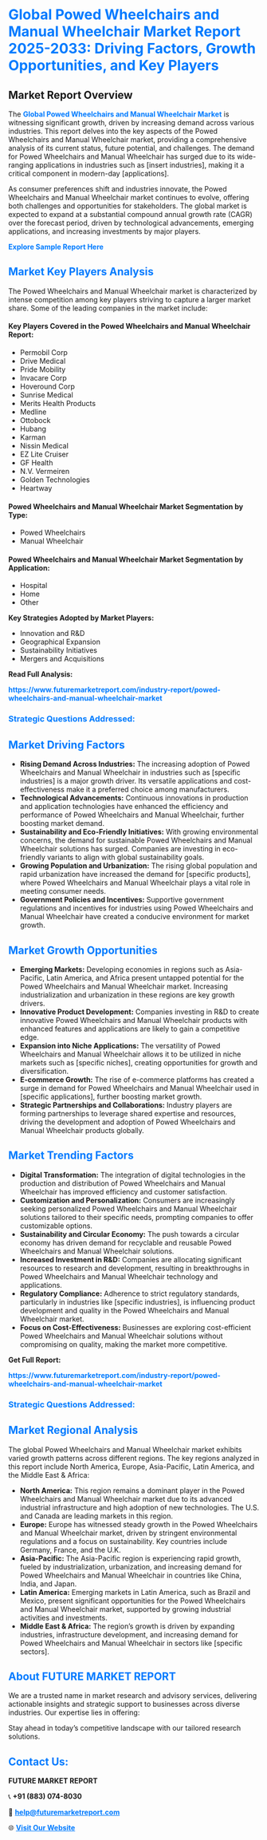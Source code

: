 <h1 style="color: #007BFF;">Global Powed Wheelchairs and Manual Wheelchair Market Report 2025-2033: Driving Factors, Growth Opportunities, and Key Players</h1>

<section id="overview">
<h2>Market Report Overview</h2>
<p>The <a href="https://www.futuremarketreport.com/industry-report/powed-wheelchairs-and-manual-wheelchair-market" style="color: #007BFF; text-decoration: none;"><strong>Global Powed Wheelchairs and Manual Wheelchair Market</strong></a> is witnessing significant growth, driven by increasing demand across various industries. This report delves into the key aspects of the Powed Wheelchairs and Manual Wheelchair market, providing a comprehensive analysis of its current status, future potential, and challenges. The demand for Powed Wheelchairs and Manual Wheelchair has surged due to its wide-ranging applications in industries such as [insert industries], making it a critical component in modern-day [applications].</p>
<p>As consumer preferences shift and industries innovate, the Powed Wheelchairs and Manual Wheelchair market continues to evolve, offering both challenges and opportunities for stakeholders. The global market is expected to expand at a substantial compound annual growth rate (CAGR) over the forecast period, driven by technological advancements, emerging applications, and increasing investments by major players.</p>
</section>

<section id="overview">
<p><a href="https://www.futuremarketreport.com/request-sample/reportId=79594" style="color: #007BFF; text-decoration: none;"><strong>Explore Sample Report Here</strong></a></p>
</section>

<section id="key-players">
<h2 style="color: #007BFF;">Market Key Players Analysis</h2>
<p>The Powed Wheelchairs and Manual Wheelchair market is characterized by intense competition among key players striving to capture a larger market share. Some of the leading companies in the market include:</p>
<h4>Key Players Covered in the Powed Wheelchairs and Manual Wheelchair Report:</h4>
<ul><li>Permobil Corp</li><li>Drive Medical</li><li>Pride Mobility</li><li>Invacare Corp</li><li>Hoveround Corp</li><li>Sunrise Medical</li><li>Merits Health Products</li><li>Medline</li><li>Ottobock</li><li>Hubang</li><li>Karman</li><li>Nissin Medical</li><li>EZ Lite Cruiser</li><li>GF Health</li><li>N.V. Vermeiren</li><li>Golden Technologies</li><li>Heartway</li></ul>
<h4>Powed Wheelchairs and Manual Wheelchair Market Segmentation by Type:</h4>
<ul><li>Powed Wheelchairs</li><li>Manual Wheelchair</li></ul>

<h4>Powed Wheelchairs and Manual Wheelchair Market Segmentation by Application:</h4>
<ul><li>Hospital</li><li>Home</li><li>Other</li></ul>
<p><strong>Key Strategies Adopted by Market Players:</strong></p>
<ul>
<li>Innovation and R&D</li>
<li>Geographical Expansion</li>
<li>Sustainability Initiatives</li>
<li>Mergers and Acquisitions</li>
</ul>
</section>

<section>
<p><strong>Read Full Analysis: </strong></p><a href="https://www.futuremarketreport.com/industry-report/powed-wheelchairs-and-manual-wheelchair-market" style="color: #007BFF; text-decoration: none;"><strong>https://www.futuremarketreport.com/industry-report/powed-wheelchairs-and-manual-wheelchair-market</strong></a>
<h3 style="color: #007BFF;">Strategic Questions Addressed:</h3>
</section>

<section id="driving-factors">
<h2 style="color: #007BFF;">Market Driving Factors</h2>
<ul>
<li><strong>Rising Demand Across Industries:</strong> The increasing adoption of Powed Wheelchairs and Manual Wheelchair in industries such as [specific industries] is a major growth driver. Its versatile applications and cost-effectiveness make it a preferred choice among manufacturers.</li>
<li><strong>Technological Advancements:</strong> Continuous innovations in production and application technologies have enhanced the efficiency and performance of Powed Wheelchairs and Manual Wheelchair, further boosting market demand.</li>
<li><strong>Sustainability and Eco-Friendly Initiatives:</strong> With growing environmental concerns, the demand for sustainable Powed Wheelchairs and Manual Wheelchair solutions has surged. Companies are investing in eco-friendly variants to align with global sustainability goals.</li>
<li><strong>Growing Population and Urbanization:</strong> The rising global population and rapid urbanization have increased the demand for [specific products], where Powed Wheelchairs and Manual Wheelchair plays a vital role in meeting consumer needs.</li>
<li><strong>Government Policies and Incentives:</strong> Supportive government regulations and incentives for industries using Powed Wheelchairs and Manual Wheelchair have created a conducive environment for market growth.</li>
</ul>
</section>

<section id="growth-opportunities">
<h2 style="color: #007BFF;">Market Growth Opportunities</h2>
<ul>
<li><strong>Emerging Markets:</strong> Developing economies in regions such as Asia-Pacific, Latin America, and Africa present untapped potential for the Powed Wheelchairs and Manual Wheelchair market. Increasing industrialization and urbanization in these regions are key growth drivers.</li>
<li><strong>Innovative Product Development:</strong> Companies investing in R&D to create innovative Powed Wheelchairs and Manual Wheelchair products with enhanced features and applications are likely to gain a competitive edge.</li>
<li><strong>Expansion into Niche Applications:</strong> The versatility of Powed Wheelchairs and Manual Wheelchair allows it to be utilized in niche markets such as [specific niches], creating opportunities for growth and diversification.</li>
<li><strong>E-commerce Growth:</strong> The rise of e-commerce platforms has created a surge in demand for Powed Wheelchairs and Manual Wheelchair used in [specific applications], further boosting market growth.</li>
<li><strong>Strategic Partnerships and Collaborations:</strong> Industry players are forming partnerships to leverage shared expertise and resources, driving the development and adoption of Powed Wheelchairs and Manual Wheelchair products globally.</li>
</ul>
</section>

<section id="trending-factors">
<h2 style="color: #007BFF;">Market Trending Factors</h2>
<ul>
<li><strong>Digital Transformation:</strong> The integration of digital technologies in the production and distribution of Powed Wheelchairs and Manual Wheelchair has improved efficiency and customer satisfaction.</li>
<li><strong>Customization and Personalization:</strong> Consumers are increasingly seeking personalized Powed Wheelchairs and Manual Wheelchair solutions tailored to their specific needs, prompting companies to offer customizable options.</li>
<li><strong>Sustainability and Circular Economy:</strong> The push towards a circular economy has driven demand for recyclable and reusable Powed Wheelchairs and Manual Wheelchair solutions.</li>
<li><strong>Increased Investment in R&D:</strong> Companies are allocating significant resources to research and development, resulting in breakthroughs in Powed Wheelchairs and Manual Wheelchair technology and applications.</li>
<li><strong>Regulatory Compliance:</strong> Adherence to strict regulatory standards, particularly in industries like [specific industries], is influencing product development and quality in the Powed Wheelchairs and Manual Wheelchair market.</li>
<li><strong>Focus on Cost-Effectiveness:</strong> Businesses are exploring cost-efficient Powed Wheelchairs and Manual Wheelchair solutions without compromising on quality, making the market more competitive.</li>
</ul>
</section>

<section>
<p><strong>Get Full Report: </strong></p><a href="https://www.futuremarketreport.com/industry-report/powed-wheelchairs-and-manual-wheelchair-market" style="color: #007BFF; text-decoration: none;"><strong>https://www.futuremarketreport.com/industry-report/powed-wheelchairs-and-manual-wheelchair-market</strong></a>
<h3 style="color: #007BFF;">Strategic Questions Addressed:</h3>
</section>


<section id="regional-analysis">
<h2 style="color: #007BFF;">Market Regional Analysis</h2>
<p>The global Powed Wheelchairs and Manual Wheelchair market exhibits varied growth patterns across different regions. The key regions analyzed in this report include North America, Europe, Asia-Pacific, Latin America, and the Middle East & Africa:</p>
<ul>
<li><strong>North America:</strong> This region remains a dominant player in the Powed Wheelchairs and Manual Wheelchair market due to its advanced industrial infrastructure and high adoption of new technologies. The U.S. and Canada are leading markets in this region.</li>
<li><strong>Europe:</strong> Europe has witnessed steady growth in the Powed Wheelchairs and Manual Wheelchair market, driven by stringent environmental regulations and a focus on sustainability. Key countries include Germany, France, and the U.K.</li>
<li><strong>Asia-Pacific:</strong> The Asia-Pacific region is experiencing rapid growth, fueled by industrialization, urbanization, and increasing demand for Powed Wheelchairs and Manual Wheelchair in countries like China, India, and Japan.</li>
<li><strong>Latin America:</strong> Emerging markets in Latin America, such as Brazil and Mexico, present significant opportunities for the Powed Wheelchairs and Manual Wheelchair market, supported by growing industrial activities and investments.</li>
<li><strong>Middle East & Africa:</strong> The region’s growth is driven by expanding industries, infrastructure development, and increasing demand for Powed Wheelchairs and Manual Wheelchair in sectors like [specific sectors].</li>
</ul>
</section>

<footer>
<h2 style="color: #007BFF;">About FUTURE MARKET REPORT</h2>
<p>We are a trusted name in market research and advisory services, delivering actionable insights and strategic support to businesses across diverse industries. Our expertise lies in offering:</p>

<p>Stay ahead in today’s competitive landscape with our tailored research solutions.</p>

<h2 style="color: #007BFF;">Contact Us:</h2>
<p><strong>FUTURE MARKET REPORT</strong></p>
<p>📞 <strong>+91 (883) 074-8030</strong></p>
<p>📧 <strong><a href="mailto:help@futuremarketreport.com" style="color: #007BFF;">help@futuremarketreport.com</a></strong></p>
<p>🌐 <strong><a href="https://www.futuremarketreport.com/" style="color: #007BFF;">Visit Our Website</a></strong></p>
</footer>